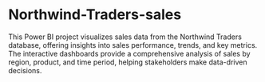 # Northwind-Traders-sales
This Power BI project visualizes sales data from the Northwind Traders database, offering insights into sales performance, trends, and key metrics. The interactive dashboards provide a comprehensive analysis of sales by region, product, and time period, helping stakeholders make data-driven decisions.
